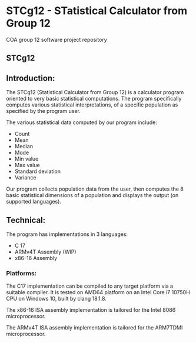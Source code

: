 # STCg12 - STatistical Calculator from Group 12
COA group 12 software project repository

## STCg12

## Introduction:
The STCg12 (Statistical Calculator from Group 12) is a calculator program oriented to very basic statistical computations.
The program specifically computes various statistical interpretations, of a specific population as specified by the program user.

The various statistical data computed by our program include:
- Count
- Mean
- Median
- Mode
- Min value
- Max value
- Standard deviation
- Variance

Our program collects population data from the user, then computes the 8 basic statistical dimensions of a population and displays the 
output (on supported languages).

## Technical:
The program has implementations in 3 languages:
- C 17
- ARMv4T Assembly (WIP)
- x86-16 Assembly

### Platforms:
The C17 implementation can be compiled to any target platform via a suitable compiler. It is tested on AMD64 platform on an Intel Core i7 10750H CPU on Windows 10, built by clang 18.1.8.

The x86-16 ISA assembly implementation is tailored for the Intel 8086 microprocessor.

The ARMv4T ISA assembly implementation is tailored for the ARM7TDMI microprocessor.
